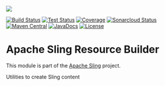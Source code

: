 [<img src="https://sling.apache.org/res/logos/sling.png"/>](https://sling.apache.org)

 [![Build Status](https://ci-builds.apache.org/job/Sling/job/modules/job/sling-org-apache-sling-resourcebuilder/job/master/badge/icon)](https://ci-builds.apache.org/job/Sling/job/modules/job/sling-org-apache-sling-resourcebuilder/job/master/) [![Test Status](https://img.shields.io/jenkins/tests.svg?jobUrl=https://ci-builds.apache.org/job/Sling/job/modules/job/sling-org-apache-sling-resourcebuilder/job/master/)](https://ci-builds.apache.org/job/Sling/job/modules/job/sling-org-apache-sling-resourcebuilder/job/master/test/?width=800&height=600) [![Coverage](https://sonarcloud.io/api/project_badges/measure?project=apache_sling-org-apache-sling-resourcebuilder&metric=coverage)](https://sonarcloud.io/dashboard?id=apache_sling-org-apache-sling-resourcebuilder) [![Sonarcloud Status](https://sonarcloud.io/api/project_badges/measure?project=apache_sling-org-apache-sling-resourcebuilder&metric=alert_status)](https://sonarcloud.io/dashboard?id=apache_sling-org-apache-sling-resourcebuilder) [![Maven Central](https://maven-badges.herokuapp.com/maven-central/org.apache.sling/org.apache.sling.resourcebuilder/badge.svg)](https://search.maven.org/#search%7Cga%7C1%7Cg%3A%22org.apache.sling%22%20a%3A%22org.apache.sling.resourcebuilder%22) [![JavaDocs](https://www.javadoc.io/badge/org.apache.sling/org.apache.sling.resourcebuilder.svg)](https://www.javadoc.io/doc/org.apache.sling/org.apache.sling.resourcebuilder) [![License](https://img.shields.io/badge/License-Apache%202.0-blue.svg)](https://www.apache.org/licenses/LICENSE-2.0)

# Apache Sling Resource Builder

This module is part of the [Apache Sling](https://sling.apache.org) project.

Utilities to create Sling content
